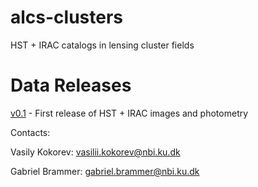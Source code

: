 # alcs-clusters
HST + IRAC catalogs in lensing cluster fields

# Data Releases

[v0.1](v0.1/README.md) - First release of HST + IRAC images and photometry

Contacts:

Vasily Kokorev:  vasilii.kokorev@nbi.ku.dk

Gabriel Brammer: gabriel.brammer@nbi.ku.dk

